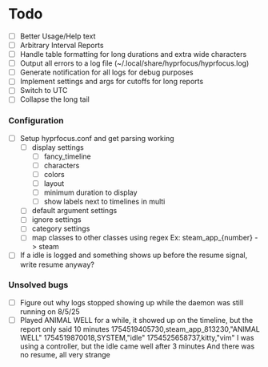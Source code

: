 # Todo
- [ ] Better Usage/Help text
- [ ] Arbitrary Interval Reports
- [ ] Handle table formatting for long durations and extra wide characters
- [ ] Output all errors to a log file (~/.local/share/hyprfocus/hyprfocus.log)
- [ ] Generate notification for all logs for debug purposes
- [ ] Implement settings and args for cutoffs for long reports
- [ ] Switch to UTC
- [ ] Collapse the long tail

### Configuration
- [ ] Setup hyprfocus.conf and get parsing working
    - [ ] display settings
        - [ ] fancy_timeline
        - [ ] characters
        - [ ] colors
        - [ ] layout
        - [ ] minimum duration to display
        - [ ] show labels next to timelines in multi
    - [ ] default argument settings
    - [ ] ignore settings
    - [ ] category settings
    - [ ] map classes to other classes using regex Ex: steam_app_{number} -> steam

- [ ] If a idle is logged and something shows up before the resume signal, write resume anyway?

### Unsolved bugs
- [ ] Figure out why logs stopped showing up while the daemon was still running on 8/5/25
- [ ] Played ANIMAL WELL for a while, it showed up on the timeline, but the report only said 10 minutes
        1754519405730,steam_app_813230,"ANIMAL WELL"
        1754519870018,SYSTEM,"idle"
        1754525658737,kitty,"vim"
        I was using a controller, but the idle came well after 3 minutes
        And there was no resume, all very strange
